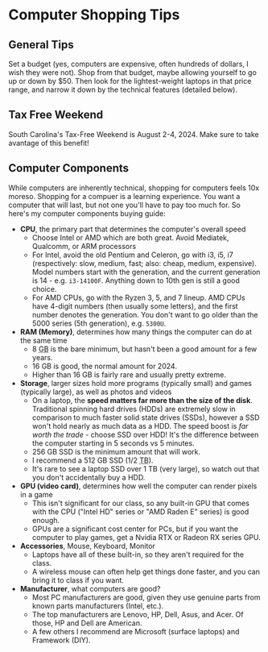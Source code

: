 # Computer Shopping Tips

## General Tips

Set a budget (yes, computers are expensive, often hundreds of dollars, I wish they were not). Shop from that budget, maybe allowing yourself to go up or down by $50. Then look for the lightest-weight laptops in that price range, and narrow it down by the technical features (detailed below).

## Tax Free Weekend

South Carolina's Tax-Free Weekend is August 2-4, 2024. Make sure to take avantage of this benefit!

## Computer Components

While computers are inherently technical, shopping for computers feels 10x moreso. Shopping for a compuer is a learning experience. You want a computer that will last, but not one you'll have to pay too much for. So here's my computer components buying guide:

-   **CPU**, the primary part that determines the computer's overall speed
    -   Choose Intel or AMD which are both great. Avoid Mediatek, Qualcomm, or ARM processors
    -   For Intel, avoid the old Pentium and Celeron, go with i3, i5, i7 (respectively: slow, medium, fast; also: cheap, medium, expensive). Model numbers start with the generation, and the current generation is 14 - e.g. `i3-14100F`. Anything down to 10th gen is still a good choice.
    -   For AMD CPUs, go with the Ryzen 3, 5, and 7 lineup. AMD CPUs have 4-digit numbers (then usually some letters), and the first number denotes the generation. You don't want to go older than the 5000 series (5th generation), e.g. `5300U`.
-   **RAM (Memory)**, determines how many things the computer can do at the same time
    -   8 <abbr title="Gigabyte, 1 billion bytes">GB</abbr> is the bare minimum, but hasn't been a good amount for a few years.
    -   16 GB is good, the normal amount for 2024.
    -   Higher than 16 GB is fairly rare and usually pretty extreme.
-   **Storage**, larger sizes hold more programs (typically small) and games (typically large), as well as photos and videos
    -   On a laptop, the **speed matters far more than the size of the disk**. Traditional spinning hard drives (HDDs) are extremely slow in comparison to much faster solid state drives (SSDs), however a SSD won't hold nearly as much data as a HDD. The speed boost is _far worth the trade_ - choose SSD over HDD! It's the difference between the computer starting in 5 seconds vs 5 minutes.
    -   256 GB SSD is the minimum amount that will work.
    -   I recommend a 512 GB SSD (1/2 <abbr title="Terabyte, 1 trillion bytes">TB</abbr>).
    -   It's rare to see a laptop SSD over 1 TB (very large), so watch out that you don't accidentally buy a HDD.
-   **GPU (video card)**, determines how well the computer can render pixels in a game
    -   This isn't significant for our class, so any built-in GPU that comes with the CPU ("Intel HD" series or "AMD Raden E" series) is good enough.
    -   GPUs are a significant cost center for PCs, but if you want the computer to play games, get a Nvidia RTX or Radeon RX series GPU.
-   **Accessories**, Mouse, Keyboard, Monitor
    -   Laptops have all of these built-in, so they aren't required for the class.
    -   A wireless mouse can often help get things done faster, and you can bring it to class if you want.
-   **Manufacturer**, what computers are good?
    -   Most PC manufacturers are good, given they use genuine parts from known parts manufacturers (Intel, etc.).
    -   The top manufacturers are Lenovo, HP, Dell, Asus, and Acer. Of those, HP and Dell are American.
    -   A few others I recommend are Microsoft (surface laptops) and Framework (DIY).
